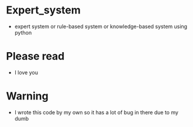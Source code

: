 # Expert_system
- expert system or rule-based system or knowledge-based system using python
# Please read
- I love you
# Warning
- I wrote this code by my own so it has a lot of bug in there due to my dumb
